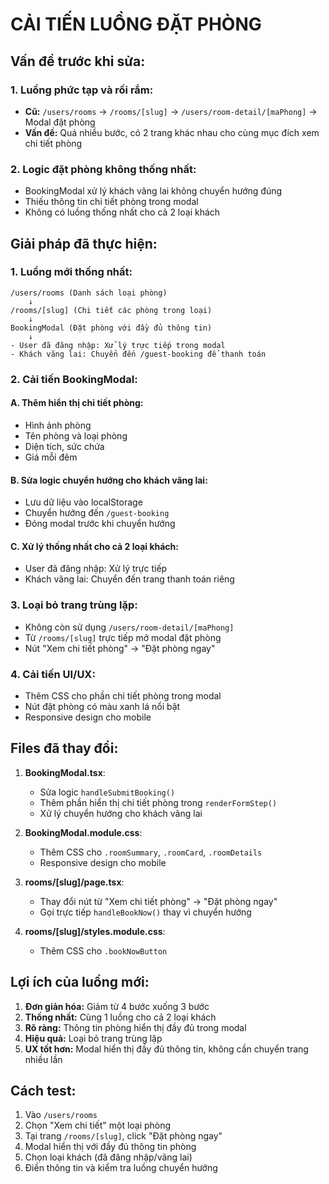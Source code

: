 # CẢI TIẾN LUỒNG ĐẶT PHÒNG

## Vấn đề trước khi sửa:

### 1. Luồng phức tạp và rối rắm:
- **Cũ:** `/users/rooms` → `/rooms/[slug]` → `/users/room-detail/[maPhong]` → Modal đặt phòng
- **Vấn đề:** Quá nhiều bước, có 2 trang khác nhau cho cùng mục đích xem chi tiết phòng

### 2. Logic đặt phòng không thống nhất:
- BookingModal xử lý khách vãng lai không chuyển hướng đúng
- Thiếu thông tin chi tiết phòng trong modal
- Không có luồng thống nhất cho cả 2 loại khách

## Giải pháp đã thực hiện:

### 1. Luồng mới thống nhất:
```
/users/rooms (Danh sách loại phòng)
    ↓
/rooms/[slug] (Chi tiết các phòng trong loại)
    ↓
BookingModal (Đặt phòng với đầy đủ thông tin)
    ↓
- User đã đăng nhập: Xử lý trực tiếp trong modal
- Khách vãng lai: Chuyển đến /guest-booking để thanh toán
```

### 2. Cải tiến BookingModal:

#### A. Thêm hiển thị chi tiết phòng:
- Hình ảnh phòng
- Tên phòng và loại phòng
- Diện tích, sức chứa
- Giá mỗi đêm

#### B. Sửa logic chuyển hướng cho khách vãng lai:
- Lưu dữ liệu vào localStorage
- Chuyển hướng đến `/guest-booking`
- Đóng modal trước khi chuyển hướng

#### C. Xử lý thống nhất cho cả 2 loại khách:
- User đã đăng nhập: Xử lý trực tiếp
- Khách vãng lai: Chuyển đến trang thanh toán riêng

### 3. Loại bỏ trang trùng lặp:
- Không còn sử dụng `/users/room-detail/[maPhong]`
- Từ `/rooms/[slug]` trực tiếp mở modal đặt phòng
- Nút "Xem chi tiết phòng" → "Đặt phòng ngay"

### 4. Cải tiến UI/UX:
- Thêm CSS cho phần chi tiết phòng trong modal
- Nút đặt phòng có màu xanh lá nổi bật
- Responsive design cho mobile

## Files đã thay đổi:

1. **BookingModal.tsx**:
   - Sửa logic `handleSubmitBooking()`
   - Thêm phần hiển thị chi tiết phòng trong `renderFormStep()`
   - Xử lý chuyển hướng cho khách vãng lai

2. **BookingModal.module.css**:
   - Thêm CSS cho `.roomSummary`, `.roomCard`, `.roomDetails`
   - Responsive design cho mobile

3. **rooms/[slug]/page.tsx**:
   - Thay đổi nút từ "Xem chi tiết phòng" → "Đặt phòng ngay"
   - Gọi trực tiếp `handleBookNow()` thay vì chuyển hướng

4. **rooms/[slug]/styles.module.css**:
   - Thêm CSS cho `.bookNowButton`

## Lợi ích của luồng mới:

1. **Đơn giản hóa:** Giảm từ 4 bước xuống 3 bước
2. **Thống nhất:** Cùng 1 luồng cho cả 2 loại khách
3. **Rõ ràng:** Thông tin phòng hiển thị đầy đủ trong modal
4. **Hiệu quả:** Loại bỏ trang trùng lặp
5. **UX tốt hơn:** Modal hiển thị đầy đủ thông tin, không cần chuyển trang nhiều lần

## Cách test:

1. Vào `/users/rooms`
2. Chọn "Xem chi tiết" một loại phòng
3. Tại trang `/rooms/[slug]`, click "Đặt phòng ngay"
4. Modal hiển thị với đầy đủ thông tin phòng
5. Chọn loại khách (đã đăng nhập/vãng lai)
6. Điền thông tin và kiểm tra luồng chuyển hướng